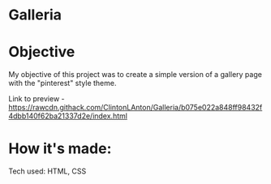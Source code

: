 # Galleria

# Objective 
My objective of this project was to create a simple version of a gallery page with the "pinterest" style theme.

Link to preview - https://rawcdn.githack.com/ClintonLAnton/Galleria/b075e022a848ff98432f4dbb140f62ba21337d2e/index.html

# How it's made:
<bold>Tech used:<bold> HTML, CSS
